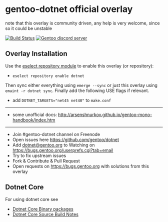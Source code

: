 gentoo-dotnet official overlay
==============================

note that this overlay is community driven, any help is very welcome, since so it could be unstable

[![Build Status](https://travis-ci.org/gentoo/dotnet.png?branch=master)](https://travis-ci.org/gentoo/dotnet)
[![Gentoo discord server](https://img.shields.io/discord/249111029668249601.svg?style=flat-square&label=Gentoo%20Linux)](https://discord.gg/Gentoo)

Overlay Installation
--------------------

Use the [eselect repository module](https://wiki.gentoo.org/wiki/Eselect/Repository) 
to enable this overlay (or repository):

 - `eselect repository enable dotnet`

Then sync either everything using `emerge --sync` or just this overlay using `emaint -r dotnet sync`. 
Finally add the following USE flags if relevant.

- add `DOTNET_TARGETS="net45 net40"` to `make.conf`

<hr/>

 - some unofficial docs: http://arsenshnurkov.github.io/gentoo-mono-handbook/index.htm

<hr/>

 - Join #gentoo-dotnet channel on Freenode
 - Open issues here https://github.com/gentoo/dotnet
 - Add dotnet@gentoo.org to Watching on https://bugs.gentoo.org/userprefs.cgi?tab=email
 - Try to fix upstream issues
 - Fork & Contribute & Pull Request
 - Open requests on https://bugs.gentoo.org with solutions from this overlay

Dotnet Core
-----------

For using dotnet core see

 - [Dotnet Core Binary packages](Documentation/DotnetCore-Bin.md)
 - [Dotnet Core Source Build Notes](Documentation/DotnetCore-Src.md)


